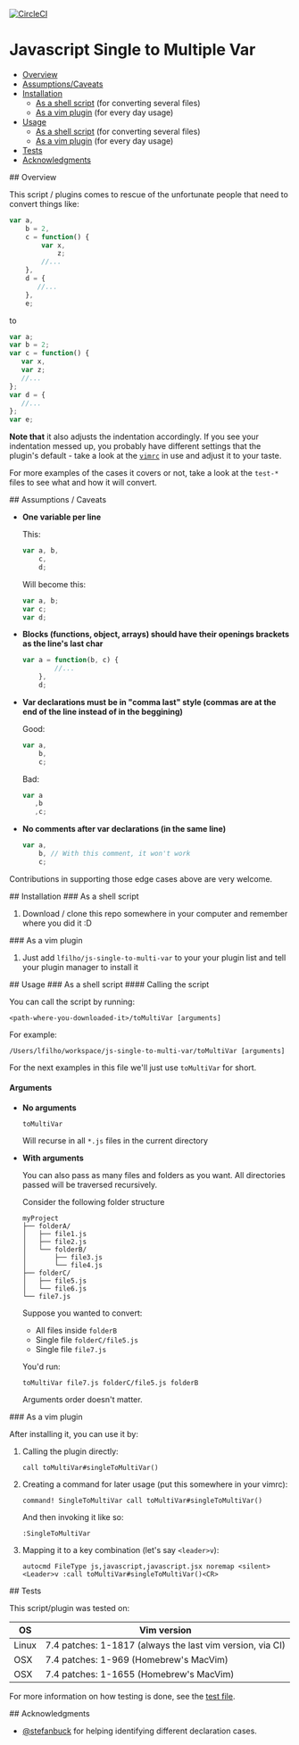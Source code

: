 [![CircleCI](https://circleci.com/gh/lfilho/js-single-to-multi-var/tree/master.svg?style=svg)](https://circleci.com/gh/lfilho/js-single-to-multi-var/tree/master)

Javascript Single to Multiple Var
=================================

- [Overview](#Overview)
- [Assumptions/Caveats](#Assumptions_Caveats)
- [Installation](#Installation)
  - [As a shell script](#Installation_As_a_shell_script) (for converting several files)
  - [As a vim plugin](#Installation_As_a_vim_plugin) (for every day usage)
- [Usage](#Usage)
  - [As a shell script](#Usage_As_a_shell_script) (for converting several files)
  - [As a vim plugin](#Usage_As_a_vim_plugin) (for every day usage)
- [Tests](#Tests)
- [Acknowledgments](#Acknowledgments)

<a name="Overview">
## Overview

This script / plugins comes to rescue of the unfortunate people that need to convert things like:

```javascript
var a,
    b = 2,
    c = function() {
        var x,
            z;
        //...
    },
    d = {
       //...
    },
    e;
```

to

```javascript
var a;
var b = 2;
var c = function() {
   var x,
   var z;
   //...
};
var d = {
   //...
};
var e;
```

**Note that** it also adjusts the indentation accordingly. If you see your indentation messed up, you probably have different settings that the plugin's default - take a look at the [`vimrc`](vimrc) in use and adjust it to your taste.

For more examples of the cases it covers or not, take a look at the `test-*` files to see what and how it will convert.

<a name="Assumptions_Caveats">
## Assumptions / Caveats

- **One variable per line**

  This:

  ```javascript
  var a, b,
      c,
      d;
  ```
  Will become this:

  ```javascript
  var a, b;
  var c;
  var d;
  ```
- **Blocks (functions, object, arrays) should have their openings brackets as the line's last char**

  ```javascript
  var a = function(b, c) {
          //...
      },
      d;
  ```
- **Var declarations must be in  "comma last" style (commas are at the end of the line instead of in the beggining)**

  Good:

  ```javascript
  var a,
      b,
      c;
  ```
  Bad:

  ```javascript
  var a
     ,b
     ,c;
  ```
- **No comments after var declarations (in the same line)**

  ```javascript
  var a,
      b, // With this comment, it won't work
      c;
  ```

Contributions in supporting those edge cases above are very welcome.

<a name="Installation">
## Installation

<a name="Installation_As_a_shell_script">
### As a shell script

1. Download / clone this repo somewhere in your computer and remember where you did it :D

<a name="Installation_As_a_vim_plugin">
### As a vim plugin

1. Just add `lfilho/js-single-to-multi-var` to your your plugin list and tell your plugin manager to install it

<a name="Usage">
## Usage

<a name="Usage_As_a_shell_script">
### As a shell script
#### Calling the script

You can call the script by running:

```shell
<path-where-you-downloaded-it>/toMultiVar [arguments]
```

For example:

```shell
/Users/lfilho/workspace/js-single-to-multi-var/toMultiVar [arguments]
```

For the next examples in this file we'll just use `toMultiVar` for short.

#### Arguments

- **No arguments**

  ```shell
  toMultiVar
  ```

  Will recurse in all `*.js` files in the current directory

- **With arguments**

  You can also pass as many files and folders as you want.
  All directories passed will be traversed recursively.

  Consider the following folder structure

  ```
  myProject
  ├── folderA/
  │   ├── file1.js
  │   ├── file2.js
  │   └── folderB/
  │       ├── file3.js
  │       └── file4.js
  ├── folderC/
  │   ├── file5.js
  │   └── file6.js
  └── file7.js
  ```
  Suppose you wanted to convert:

  - All files inside `folderB`
  - Single file `folderC/file5.js`
  - Single file `file7.js`

  You'd run:

  ```shell
  toMultiVar file7.js folderC/file5.js folderB
  ```

  Arguments order doesn't matter.

<a name="Usage_As_a_vim_plugin">
### As a vim plugin

After installing it, you can use it by:
1. Calling the plugin directly:

   ```
   call toMultiVar#singleToMultiVar()
   ```
2. Creating a command for later usage (put this somewhere in your vimrc):

   ```
   command! SingleToMultiVar call toMultiVar#singleToMultiVar()
   ```
   And then invoking it like so:

   ```
   :SingleToMultiVar
   ```
3. Mapping it to a key combination (let's say `<leader>v`):

   ```
   autocmd FileType js,javascript,javascript.jsx noremap <silent> <Leader>v :call toMultiVar#singleToMultiVar()<CR>
   ```

<a name="Tests">
## Tests

This script/plugin was tested on:

| OS    | Vim version                                               |
| ----- | --------------------------------------------------------- |
| Linux | 7.4 patches: 1-1817 (always the last vim version, via CI) |
| OSX   | 7.4 patches: 1-969 (Homebrew's MacVim)                    |
| OSX   | 7.4 patches: 1-1655 (Homebrew's MacVim)                   |

For more information on how testing is done, see the [test file](test).

<a name="Acknowledgments">
## Acknowledgments

- [@stefanbuck](https://github.com/stefanbuck) for helping identifying different declaration cases.
